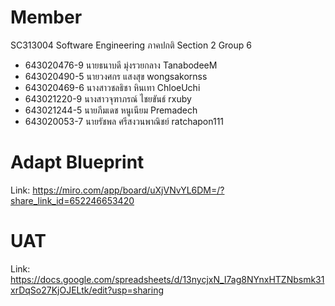 # Member
SC313004 Software Engineering ภาคปกติ Section 2 Group 6
- 643020476-9	นายธนาบดี มุ่งรวยกลาง	TanabodeeM
- 643020490-5   นายวงศกร แสงสุข wongsakornss
- 643020469-6 นางสาวชลธิชา หินเทา ChloeUchi
- 643021220-9   นางสาวจุฑาภรณ์ ไชยขันธ์ rxuby
- 643021244-5 นายภีมเดช หนูเนียม Premadech
- 643020053-7 นายรัชพล ศรีสงวนพาณิชย์ ratchapon111

# Adapt Blueprint
Link: https://miro.com/app/board/uXjVNvYL6DM=/?share_link_id=652246653420

# UAT 
Link: https://docs.google.com/spreadsheets/d/13nycjxN_I7ag8NYnxHTZNbsmk31xrDqSo27KjOJELtk/edit?usp=sharing
